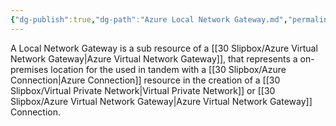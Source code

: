 ```yaml
---
{"dg-publish":true,"dg-path":"Azure Local Network Gateway.md","permalink":"/azure-local-network-gateway/","tags":["notes"]}
---
```



A Local Network Gateway is a sub resource of a [[30 Slipbox/Azure Virtual Network Gateway\|Azure Virtual Network Gateway]], that represents a on-premises location for the used in tandem with a [[30 Slipbox/Azure Connection\|Azure Connection]] resource in the creation of a [[30 Slipbox/Virtual Private Network\|Virtual Private Network]] or [[30 Slipbox/Azure Virtual Network Gateway\|Azure Virtual Network Gateway]] Connection.

